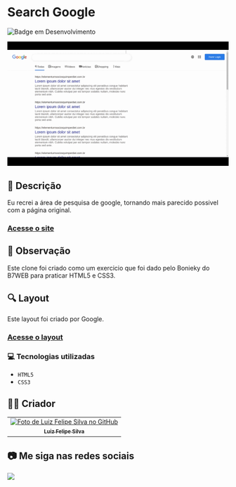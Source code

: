 # Search Google
![Badge em Desenvolvimento](http://img.shields.io/static/v1?label=STATUS&message=CONCLUIDO&color=GREEN&style=for-the-badge)             

<img src="https://github.com/luizfelipe9627/search-google/blob/main/assets/videos/search-google.gif" alt="Site">

## 📄 Descrição
Eu recrei a área de pesquisa de google, tornando mais parecido possivel com a página original.

### <a href="https://luizfelipe9627.github.io/search-google">Acesse o site</a>

## 📑 Observação
Este clone foi criado como um exercicio que foi dado pelo Bonieky do B7WEB para praticar HTML5 e CSS3.

## 🔍 Layout
Este layout foi criado por Google.

### <a href="https://www.google.com/search?q=google&sxsrf=APq-WBtrMg-Ne8yiXDJ7cskv42Nfmz5zJA%3A1646900679099&ei=x7UpYqy0Bfva1sQPt6-3kA4&ved=0ahUKEwjss9SPj7v2AhV7rZUCHbfXDeIQ4dUDCA4&uact=5&oq=google&gs_lcp=Cgdnd3Mtd2l6EAMyBAgjECcyBAgjECcyBAgjECcyEAguELEDEIMBEMcBENEDEEMyCggAELEDEIMBEEMyBAgAEEMyCggAELEDEIMBEEMyCggAELEDEIMBEEMyCggAELEDEIMBEEMyCwgAEIAEELEDEIMBOgsIABCABBCxAxCwAzoOCAAQgAQQsQMQgwEQsAM6CAgAEIAEELADOhAILhCABBCxAxDIAxCwAxgAOg0ILhCABBDIAxCwAxgAOhMILhCABBCxAxDUAhDIAxCwAxgAOgcIIxDqAhAnOhQILhCABBCxAxCDARDHARDRAxDUAjoRCC4QgAQQsQMQgwEQxwEQ0QM6CAgAEIAEELEDOgsILhCABBCxAxCDAToICAAQsQMQgwE6BwgAELEDEENKBAhBGAFKBAhGGAFQ0w1Y7RJgvxNoAnAAeACAAX6IAeoEkgEDMC41mAEAoAEBsAEKyAERwAEB2gEGCAAQARgI&sclient=gws-wiz">Acesse o layout</a>

### 💻 Tecnologias utilizadas

- ``HTML5``
- ``CSS3``

## 🧑‍💻 Criador

<table>
  <tr>
    <td align="center">
      <a href="https://github.com/luizfelipe9627">
        <img src="https://github.com/luizfelipe9627.png" width="100px;" alt="Foto de Luiz Felipe Silva no GitHub"/><br>
        <sub>
          <b>Luiz Felipe Silva</b>
        </sub>
      </a>
    </td>
  </tr>
</table>

## 📷 Me siga nas redes sociais<br>

<p align="left">
  <a href="https://www.linkedin.com/in/luizfelipe9627/" target="_blank"><img src="https://img.shields.io/badge/-LinkedIn-%230077B5?style=for-the-badge&logo=linkedin&logoColor=white"></a>
</p>

